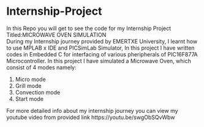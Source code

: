 # Internship-Project
In this Repo you will get to see the code for my Internship Project Titled:<head>MICROWAVE OVEN SIMULATION</head>
<br>
During my Internship journey provided by EMERTXE University, I learnt how to use MPLAB x IDE and PICSimLab Simulator, In this project I have written codes in Embedded C for interfacing of various pheripherals of PIC16F877A Microcontroller. 
In this project I have simulated a Microwave Oven, which consist of 4 modes namely:
<ol>
  <li>Micro mode</li>
  <li>Grill mode</li>
  <li>Convection mode</li>
  <li>Start mode</li>
</ol>
For more detailed info about my internship journey you can view my youtube video from provided link
https://youtu.be/swgObSQvWbw

